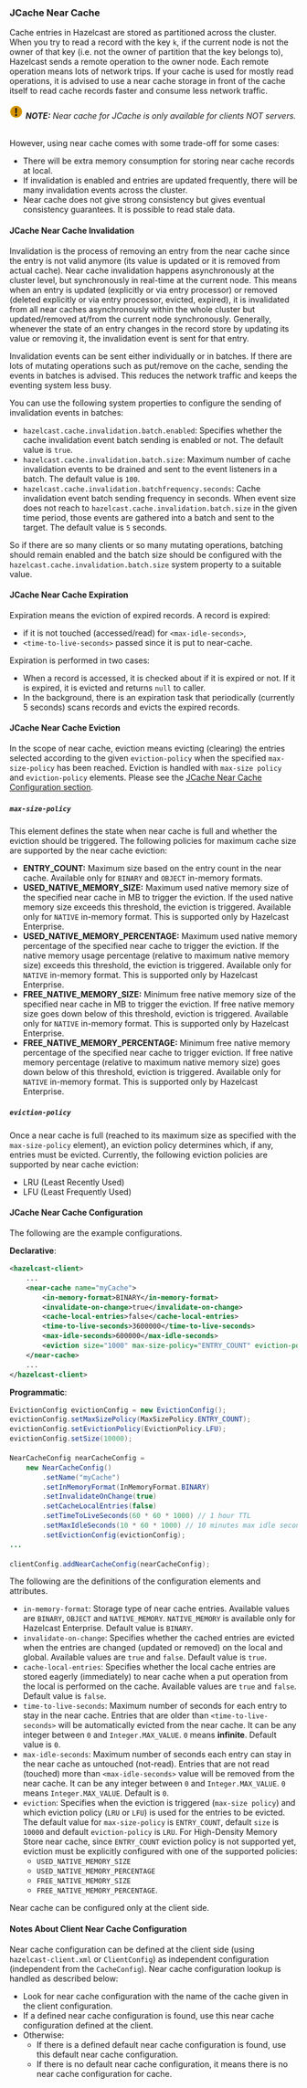 ### JCache Near Cache

Cache entries in Hazelcast are stored as partitioned across the cluster. 
When you try to read a record with the key `k`, if the current node is not the owner of that key (i.e. not the owner of partition that the key belongs to), 
Hazelcast sends a remote operation to the owner node. Each remote operation means lots of network trips. 
If your cache is used for mostly read operations, it is advised to use a near cache storage in front of the cache itself to read cache records faster and consume less network traffic.
<br><br>
![image](images/NoteSmall.jpg) ***NOTE:*** *Near cache for JCache is only available for clients NOT servers.*
<br><br>

However, using near cache comes with some trade-off for some cases:

- There will be extra memory consumption for storing near cache records at local.
- If invalidation is enabled and entries are updated frequently, there will be many invalidation events across the cluster.
- Near cache does not give strong consistency but gives eventual consistency guarantees. It is possible to read stale data.

#### JCache Near Cache Invalidation

Invalidation is the process of removing an entry from the near cache since the entry is not valid anymore (its value is updated or it is removed from actual cache). Near cache invalidation happens asynchronously at the cluster level, but synchronously in real-time at the current node. This means when an entry is updated (explicitly or via entry processor) or removed (deleted explicitly or via entry processor, evicted, expired), it is invalidated from all near caches asynchronously within the whole cluster but updated/removed at/from the current node synchronously. Generally, whenever the state of an entry changes in the record store by updating its value or removing it, the invalidation event is sent for that entry.

Invalidation events can be sent either individually or in batches. If there are lots of mutating operations such as put/remove on the cache, sending the events in batches is advised. This reduces the network traffic and keeps the eventing system less busy. 

You can use the following system properties to configure the sending of invalidation events in batches:

- `hazelcast.cache.invalidation.batch.enabled`: Specifies whether the cache invalidation event batch sending is enabled or not. The default value is `true`.
- `hazelcast.cache.invalidation.batch.size`: Maximum number of cache invalidation events to be drained and sent to the event listeners in a batch. The default value is `100`.
- `hazelcast.cache.invalidation.batchfrequency.seconds`: Cache invalidation event batch sending frequency in seconds. When event size does not reach to `hazelcast.cache.invalidation.batch.size` in the given time period, those events are gathered into a batch and sent to the target. The default value is `5` seconds.

So if there are so many clients or so many mutating operations, batching should remain enabled and the batch size should be configured with the `hazelcast.cache.invalidation.batch.size` system property to a suitable value.

#### JCache Near Cache Expiration

Expiration means the eviction of expired records. A record is expired: 
- if it is not touched (accessed/read) for `<max-idle-seconds>`,
- `<time-to-live-seconds>` passed since it is put to near-cache.

Expiration is performed in two cases:

- When a record is accessed, it is checked about if it is expired or not. If it is expired, it is evicted and returns `null` to caller.
- In the background, there is an expiration task that periodically (currently 5 seconds) scans records and evicts the expired records.

#### JCache Near Cache Eviction

In the scope of near cache, eviction means evicting (clearing) the entries selected according to the given `eviction-policy` when the specified `max-size-policy` has been reached. Eviction is handled with `max-size policy` and `eviction-policy` elements. Please see the [JCache Near Cache Configuration section](#jcache-near-cache-configuration).

##### `max-size-policy`

This element defines the state when near cache is full and whether the eviction should be triggered. The following policies for maximum cache size are supported by the near cache eviction:

- **ENTRY_COUNT:** Maximum size based on the entry count in the near cache. Available only for `BINARY` and `OBJECT` in-memory formats.
- **USED_NATIVE_MEMORY_SIZE:** Maximum used native memory size of the specified near cache in MB to trigger the eviction. If the used native memory size exceeds this threshold, the eviction is triggered.  Available only for `NATIVE` in-memory format. This is supported only by Hazelcast Enterprise.
- **USED_NATIVE_MEMORY_PERCENTAGE:** Maximum used native memory percentage of the specified near cache to trigger the eviction. If the native memory usage percentage (relative to maximum native memory size) exceeds this threshold, the eviction is triggered. Available only for `NATIVE` in-memory format. This is supported only by Hazelcast Enterprise.
- **FREE_NATIVE_MEMORY_SIZE:** Minimum free native memory size of the specified near cache in MB to trigger the eviction.  If free native memory size goes down below of this threshold, eviction is triggered. Available only for `NATIVE` in-memory format. This is supported only by Hazelcast Enterprise.
- **FREE_NATIVE_MEMORY_PERCENTAGE:** Minimum free native memory percentage of the specified near cache to trigger eviction. If free native memory percentage (relative to maximum native memory size) goes down below of this threshold, eviction is triggered. Available only for `NATIVE` in-memory format. This is supported only by Hazelcast Enterprise.

##### `eviction-policy` 

Once a near cache is full (reached to its maximum size as specified with the `max-size-policy` element), an eviction policy determines which, if any, entries must be evicted. Currently, the following eviction policies are supported by near cache eviction:

- LRU (Least Recently Used)
- LFU (Least Frequently Used)

#### JCache Near Cache Configuration

The following are the example configurations.

**Declarative**:

```xml
<hazelcast-client>
    ...
    <near-cache name="myCache">
        <in-memory-format>BINARY</in-memory-format>
        <invalidate-on-change>true</invalidate-on-change>
        <cache-local-entries>false</cache-local-entries>
        <time-to-live-seconds>3600000</time-to-live-seconds>
        <max-idle-seconds>600000</max-idle-seconds>
        <eviction size="1000" max-size-policy="ENTRY_COUNT" eviction-policy="LFU"/>
    </near-cache>
    ...
</hazelcast-client>
```

**Programmatic**:

```java
EvictionConfig evictionConfig = new EvictionConfig();
evictionConfig.setMaxSizePolicy(MaxSizePolicy.ENTRY_COUNT);
evictionConfig.setEvictionPolicy(EvictionPolicy.LFU);
evictionConfig.setSize(10000);
 
NearCacheConfig nearCacheConfig =
    new NearCacheConfig()
        .setName("myCache")
        .setInMemoryFormat(InMemoryFormat.BINARY)
        .setInvalidateOnChange(true)
        .setCacheLocalEntries(false)
        .setTimeToLiveSeconds(60 * 60 * 1000) // 1 hour TTL
        .setMaxIdleSeconds(10 * 60 * 1000) // 10 minutes max idle seconds
        .setEvictionConfig(evictionConfig); 
...

clientConfig.addNearCacheConfig(nearCacheConfig);
```

The following are the definitions of the configuration elements and attributes.

- `in-memory-format`: Storage type of near cache entries. Available values are `BINARY`, `OBJECT` and `NATIVE_MEMORY`. `NATIVE_MEMORY` is available only for Hazelcast Enterprise. Default value is `BINARY`.
- `invalidate-on-change`: Specifies whether the cached entries are evicted when the entries are changed (updated or removed) on the local and global. Available values are `true` and `false`. Default value is `true`.
- `cache-local-entries`: Specifies whether the local cache entries are stored eagerly (immediately) to near cache when a put operation from the local is performed on the cache. Available values are `true` and `false`. Default value is `false`.
- `time-to-live-seconds`: Maximum number of seconds for each entry to stay in the near cache. Entries that are older than `<time-to-live-seconds>` will be automatically evicted from the near cache. It can be any integer between `0` and `Integer.MAX_VALUE`. `0` means **infinite**. Default value is `0`.
- `max-idle-seconds`: Maximum number of seconds each entry can stay in the near cache as untouched (not-read). Entries that are not read (touched) more than `<max-idle-seconds>` value will be removed from the near cache. It can be any integer between `0` and `Integer.MAX_VALUE`. `0` means `Integer.MAX_VALUE`. Default is `0`.
- `eviction`: Specifies when the eviction is triggered (`max-size policy`) and which eviction policy (`LRU` or `LFU`) is used for the entries to be evicted. The default value for `max-size-policy` is `ENTRY_COUNT`, default `size` is `10000` and default `eviction-policy` is `LRU`. For High-Density Memory Store near cache, since `ENTRY_COUNT` eviction policy is not supported yet, eviction must be explicitly configured with one of the supported policies:
	- `USED_NATIVE_MEMORY_SIZE`
	- `USED_NATIVE_MEMORY_PERCENTAGE`
	- `FREE_NATIVE_MEMORY_SIZE`
	- `FREE_NATIVE_MEMORY_PERCENTAGE`.

Near cache can be configured only at the client side.

#### Notes About Client Near Cache Configuration

Near cache configuration can be defined at the client side (using `hazelcast-client.xml` or `ClientConfig`) as independent configuration (independent from the `CacheConfig`). Near cache configuration lookup is handled as described below:

- Look for near cache configuration with the name of the cache given in the client configuration.
- If a defined near cache configuration is found, use this near cache configuration defined at the client.
- Otherwise: 
	- If there is a defined default near cache configuration is found, use this default near cache configuration.
	- If there is no default near cache configuration, it means there is no near cache configuration for cache.
	



